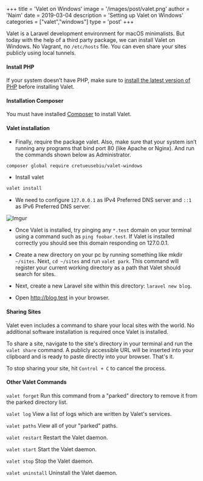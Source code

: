+++
title = 'Valet on Windows'
image = '/images/post/valet.png'
author = 'Naim'
date = 2019-03-04
description = 'Setting up Valet on Windows'
categories = ["valet","windows"]
type = 'post'
+++


Valet is a Laravel development environment for macOS minimalists. But today with the help of a third party package, we can install Valet on Windows. No Vagrant, no `/etc/hosts` file. You can even share your sites publicly using local tunnels.


#### Install PHP
If your system doesn’t have PHP, make sure to [install the latest version of PHP](http://windows.php.net/download) before installing Valet.

#### Installation Composer
You must have installed [Composer](https://getcomposer.org/download) to install Valet.


#### Valet installation
- Finally, require the package valet. Also, make sure that your system isn’t running any programs that bind port 80 (like Apache or Nginx). And run the commands shown below as Administrator.

```bash
composer global require cretueusebiu/valet-windows
```
- Install valet

```bash
valet install
```

- We need to configure `127.0.0.1` as IPv4 Preferred DNS server and `::1` as IPv6 Preferred DNS server.

![Imgur](https://i.imgur.com/xdiwo9a.png)

- Once Valet is installed, try pinging any `*.test` domain on your terminal using a command such as `ping foobar.test`. If Valet is installed correctly you should see this domain responding on  127.0.0.1.


- Create a new directory on your pc by running something like mkdir `~/sites`. Next,  `cd ~/sites` and run `valet park`. This command will register your current working directory as a path that Valet should search for sites.

- Next, create a new Laravel site within this directory: `laravel new blog`.

- Open http://blog.test in your browser.


#### Sharing Sites
Valet even includes a command to share your local sites with the world. No additional software installation is required once Valet is installed.

To share a site, navigate to the site's directory in your terminal and run the `valet share` command. A publicly accessible URL will be inserted into your clipboard and is ready to paste directly into your browser. That's it.

To stop sharing your site, hit `Control + C` to cancel the process.


#### Other Valet Commands

`valet forget` Run this command from a "parked" directory to remove it from the parked directory list.

`valet log`	View a list of logs which are written by Valet's services.

`valet paths`	View all of your "parked" paths.

`valet restart`	Restart the Valet daemon.

`valet start`	Start the Valet daemon.

`valet stop`	Stop the Valet daemon.

`valet uninstall`	Uninstall the Valet daemon.
